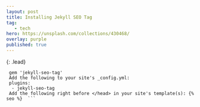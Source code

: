 ```yaml
---
layout: post
title: Installing Jekyll SEO Tag
tag: 
   - tech
hero: https://unsplash.com/collections/430468/
overlay: purple
published: true
---
```


{: .lead}
<!--break-->

``` Add the following to your site's Gemfile:
 gem 'jekyll-seo-tag'
 Add the following to your site's _config.yml:
 plugins:
  - jekyll-seo-tag
 Add the following right before </head> in your site's template(s): {% seo %}  ```

